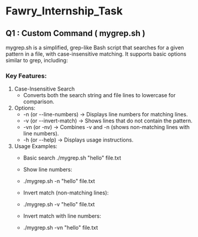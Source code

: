 # Fawry_Internship_Task
## Q1 : Custom Command ( mygrep.sh )
mygrep.sh is a simplified, grep-like Bash script that searches for a given pattern in a file, with case-insensitive matching. It supports basic options similar to grep, including:
### Key Features:
1. Case-Insensitive Search
   - Converts both the search string and file lines to lowercase for comparison.
2. Options:
   - -n (or --line-numbers) → Displays line numbers for matching lines.
   - -v (or --invert-match) → Shows lines that do not contain the pattern.
   - -vn (or -nv) → Combines -v and -n (shows non-matching lines with line numbers).
   - -h (or --help) → Displays usage instructions.
3. Usage Examples:
   - Basic search
        ./mygrep.sh "hello" file.txt
     
   - Show line numbers:
   - ./mygrep.sh -n "hello" file.txt
  
   - Invert match (non-matching lines):
   - ./mygrep.sh -v "hello" file.txt
  
   - Invert match with line numbers:
   - ./mygrep.sh -vn "hello" file.txt

